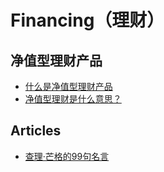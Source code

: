 # Financing（理财）

## 净值型理财产品
* [什么是净值型理财产品](https://zhuanlan.zhihu.com/p/451596952)
* [净值型理财是什么意思？](https://www.zhihu.com/question/40767608)

## Articles
* [查理·芒格的99句名言](https://zhuanlan.zhihu.com/p/596365561)
